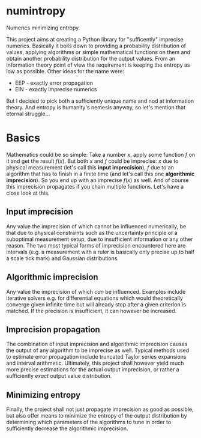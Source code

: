 # numintropy
Numerics minimizing entropy.

This project aims at creating a Python library for "sufficently" imprecise numerics. Basically it boils down to providing a probability distribution of values, applying algorithms or simple mathematical functions on them and obtain another probability distribution for the output values. From an information theory point of view the requirement is keeping the entropy as low as possible. Other ideas for the name were:

* EEP - exactly error propagation
* EIN - exactly imprecise numerics

But I decided to pick both a sufficiently unique name and nod at information theory. And entropy is humanity's nemesis anyway, so let's mention that eternal struggle...

# Basics
Mathematics could be so simple: Take a number $x$, apply some function $f$ on it and get the result $f(x)$. But both $x$ and $f$ could be imprecise: $x$ due to physical measurement (let's call this **input imprecision**), $f$ due to an algorithm that has to finish in a finite time (and let's call this one **algorithmic imprecision**). So you end up with an imprecise $f(x)$ as well. And of course this imprecision propagates if you chain multiple functions. Let's have a close look at this.

## Input imprecision
Any value the imprecision of which cannot be influenced numerically, be that due to physical constraints such as the uncertainty principle or a suboptimal measurement setup, due to insufficient information or any other reason. The two most typical forms of imprecision encountered here are intervals (e.g. a measurement with a ruler is basically only precise up to half a scale tick mark) and Gaussian distributions.

## Algorithmic imprecision
Any value the imprecision of which *can* be influenced. Examples include iterative solvers e.g. for differential equations which would theoretically converge given infinite time but will already stop after a given criterion is matched. If the precision is insufficient, it can however be increased.

## Imprecision propagation
The combination of input imprecision and algorithmic imprecision causes the output of any algorithm to be imprecise as well. Typical methods used to estimate error propagation include truncated Taylor series expansions and interval arithmetic. Ultimately, this project shall however yield much more precise estimations for the actual output imprecision, or rather a sufficiently *exact* output value distribution.

## Minimizing entropy
Finally, the project shall not just propagate imprecision as good as possible, but also offer means to minimize the entropy of the output distribution by determining which parameters of the algorithms to tune in order to sufficiently decrease the algorithmic imprecision.

